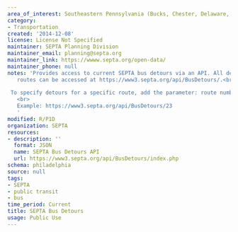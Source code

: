 ```yaml
---
area_of_interest: Southeastern Pennsylvania (Bucks, Chester, Delaware, Montgomery, Philadelphia counties)
category:
- Transportation
created: '2014-12-08'
license: License Not Specified
maintainer: SEPTA Planning Division
maintainer_email: planning@septa.org
maintainer_link: https://wwww.septa.org/open-data/
maintainer_phone: null
notes: 'Provides access to current SEPTA bus detours via an API. All detours for all
   routes can be accessed at https://www3.septa.org/api/BusDetours/.<br>
   
 To specify detours for a specific route, add the parameter: route number to the URL.
   <br>
   Example: https://www3.septa.org/api/BusDetours/23
   '
modified: R/P1D
organization: SEPTA
resources:
- description: ''
  format: JSON
  name: SEPTA Bus Detours API
  url: https://www3.septa.org/api/BusDetours/index.php
schema: philadelphia
source: null
tags: 
- SEPTA
- public transit
- bus
time_period: Current
title: SEPTA Bus Detours
usage: Public Use
---
```

